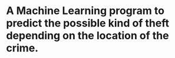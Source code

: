 # A Machine Learning program to predict the possible kind of theft depending on the location of the crime.
